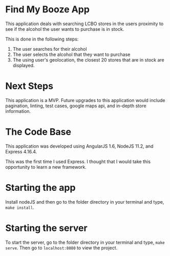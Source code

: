 # Find My Booze App

This application deals with searching LCBO stores in the users proximity to see if the alcohol the user wants to purchase is in stock.

This is done in the following steps:

1. The user searches for their alcohol
2. The user selects the alcohol that they want to purchase
3. The using user's geolocation, the closest 20 stores that are in stock are displayed.

# Next Steps

This application is a MVP. Future upgrades to this application would include pagination, linting, test cases, google maps api, and in-depth store information.

# The Code Base

This application was developed using AngularJS 1.6, NodeJS 11.2, and Express 4.16.4.

This was the first time I used Express. I thought that I would take this opportunity to learn a new framework.

# Starting the app

Install nodeJS and then go to the folder directory in your terminal and type,
`make install`.

# Starting the server

To start the server, go to the folder directory in your terminal and type,
`make serve`. Then go to `localhost:8080` to view the project.
